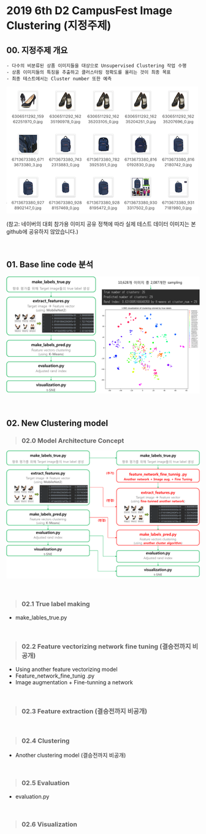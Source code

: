 # 2019 6th D2 CampusFest Image Clustering (지정주제)
## 00. 지정주제 개요
```
- 다수의 비분류된 상품 이미지들을 대상으로 Unsupervised Clustering 작업 수행
- 상품 이미지들의 특징을 추출하고 클러스터링 정확도를 올리는 것이 최종 목표 
- 최종 테스트에서는 Cluster number 또한 예측 
```
![샘플 이미지](./wiki/img-sample.png)

(참고: 네이버의 대회 참가용 이미지 공유 정책에 따라 실제 테스트 데이터 이미지는 본 github에 공유하지 않았습니다.)
 
&nbsp;
## 01. Base line code 분석
![베이스 코드분석 이미지](./doc/fig_1.png)
 
&nbsp;
## 02. New Clustering model 
>### 02.0 Model Architecture Concept
![Model Architecture Concept](./doc/fig_2-1.png)

&nbsp;
>### 02.1 True label making
- make_lables_true.py

&nbsp;
>### 02.2 Feature vectorizing network fine tuning (결승전까지 비공개)
- Using another feature vectorizing model
- Feature_network_fine_tunig .py
- Image augmentation + Fine-tunning a network

&nbsp;
>### 02.3 Feature extraction (결승전까지 비공개)
 

&nbsp;
>### 02.4 Clustering
- Another clustering model (결승전까지 비공개)

&nbsp;
>### 02.5 Evaluation
- evaluation.py

&nbsp;
>### 02.6 Visualization

